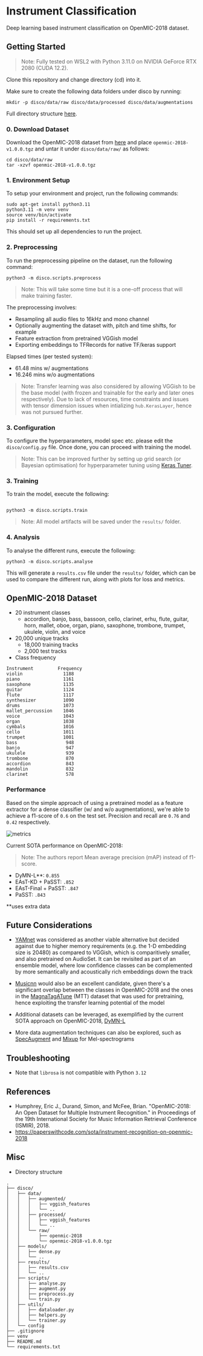 # Instrument Classification

Deep learning based instrument classification on OpenMIC-2018 dataset.

## Getting Started

> Note: Fully tested on WSL2 with Python 3.11.0 on NVIDIA GeForce RTX 2080 (CUDA 12.2).

Clone this repository and change directory (cd) into it.

Make sure to create the following data folders under disco by running:

```
mkdir -p disco/data/raw disco/data/processed disco/data/augmentations

```

Full directory structure [here](#misc).

### 0. Download Dataset

Download the OpenMIC-2018 dataset from [here](https://zenodo.org/record/1432913#.Yb6Q9pNKhTY) and place `openmic-2018-v1.0.0.tgz` and untar it under `disco/data/raw/` as follows:

```
cd disco/data/raw
tar -xzvf openmic-2018-v1.0.0.tgz

```

### 1. Environment Setup

To setup your environment and project, run the following commands:

```
sudo apt-get install python3.11
python3.11 -m venv venv
source venv/bin/activate
pip install -r requirements.txt
```

This should set up all dependencies to run the project.

### 2. Preprocessing

To run the preprocessing pipeline on the dataset, run the following command:

```
python3 -m disco.scripts.preprocess
```

> Note: This will take some time but it is a one-off process that will make training faster.

The preprocessing involves:

- Resampling all audio files to 16kHz and mono channel
- Optionally augmenting the dataset with, pitch and time shifts, for example
- Feature extraction from pretrained VGGish model
- Exporting embeddings to TFRecords for native TF/keras support

Elapsed times (per tested system):

- 61.48 mins w/ augmentations
- 16.246 mins w/o augmentations

> Note: Transfer learning was also considered by allowing VGGish to be the base model (with frozen and trainable for the early and later ones respectively). Due to lack of resources, time constraints and issues with tensor dimension issues when intializing `hub.KerasLayer`, hence was not pursued further.

### 3. Configuration

To configure the hyperparameters, model spec etc. please edit the `disco/config.py` file. Once done, you can proceed with training the model.

> Note: This can be improved further by setting up grid search (or Bayesian optimisation) for hyperparameter tuning using [Keras Tuner](https://keras.io/api/keras_tuner/).

### 3. Training

To train the model, execute the following:

```

python3 -m disco.scripts.train

```

> Note: All model artifacts will be saved under the `results/` folder.

### 4. Analysis

To analyse the different runs, execute the following:

```
python3 -m disco.scripts.analyse
```

This will generate a `results.csv` file under the `results/` folder, which can be used to compare the different run, along with plots for loss and metrics.

## OpenMIC-2018 Dataset

- 20 instrument classes
  - accordion, banjo, bass, bassoon, cello, clarinet, erhu, flute, guitar, horn, mallet, oboe, organ, piano, saxophone, trombone, trumpet, ukulele, violin, and voice
- 20,000 unique tracks
  - 18,000 training tracks
  - 2,000 test tracks
- Class frequency

```
Instrument         Frequency
violin               1188
piano                1161
saxophone            1135
guitar               1124
flute                1117
synthesizer          1090
drums                1073
mallet_percussion    1046
voice                1043
organ                1038
cymbals              1016
cello                1011
trumpet              1001
bass                  948
banjo                 947
ukulele               939
trombone              870
accordion             843
mandolin              832
clarinet              578
```

### Performance

Based on the simple approach of using a pretrained model as a feature extractor for a dense classifier (w/ and w/o augmentations), we're able to achieve a f1-score of `0.6` on the test set. Precision and recall are `0.76` and `0.42` respectively.

![metrics](/disco/results/metrics.png)

Current SOTA performance on OpenMIC-2018:

> Note: The authors report Mean average precision (mAP) instead of f1-score.

- DyMN-L\*\*: `0.855`
- EAsT-KD + PaSST: `.852`
- EAsT-Final + PaSST: `.847`
- PaSST: `.843`

\*\*uses extra data

## Future Considerations

- [YAMnet](https://www.kaggle.com/models/google/yamnet/frameworks/tensorFlow2/variations/yamnet/versions/1) was considered as another viable alternative but decided against due to higher memory requirements (e.g. the 1-D embedding size is 20480) as compared to VGGish, which is comparitively smaller, and also pretrained on AudioSet. It can be revisited as part of an ensemble model, where low confidence classes can be complemented by more semantically and acoustically rich embeddings down the track

- [Musicnn](https://github.com/jordipons/musicnn/tree/master) would also be an excellent candidate, given there's a significant overlap between the classes in OpenMIC-2018 and the ones in the [MagnaTagATune](https://github.com/keunwoochoi/magnatagatune-list) (MTT) dataset that was used for pretraining, hence exploiting the transfer learning potential of the model

- Additional datasets can be leveraged, as exemplified by the current SOTA approach on OpenMIC-2018, [DyMN-L](https://paperswithcode.com/paper/dynamic-convolutional-neural-networks-as)

- More data augmentation techniques can also be explored, such as [SpecAugment](https://arxiv.org/abs/1904.08779) and [Mixup](https://arxiv.org/abs/1710.09412) for Mel-spectrograms

## Troubleshooting

- Note that `librosa` is not compatible with Python `3.12`

## References

- Humphrey, Eric J., Durand, Simon, and McFee, Brian. "OpenMIC-2018: An Open Dataset for Multiple Instrument Recognition." in Proceedings of the 19th International Society for Music Information Retrieval Conference (ISMIR), 2018.
- https://paperswithcode.com/sota/instrument-recognition-on-openmic-2018

## Misc

- Directory structure

```
.
├── disco/
│   ├── data/
│   │   ├── augmented/
│   │   │   ├── vggish_features
│   │   │   └── ..
│   │   ├── processed/
│   │   │   ├── vggish_features
│   │   │   └── ..
│   │   └── raw/
│   │       ├── openmic-2018
│   │       └── openmic-2018-v1.0.0.tgz
│   ├── models/
│   │   ├── dense.py
│   │   └── ..
│   ├── results/
│   │   ├── results.csv
│   │   └── ..
│   ├── scripts/
│   │   ├── analyse.py
│   │   ├── augment.py
│   │   ├── preprocess.py
│   │   └── train.py
│   ├── utils/
│   │   ├── dataloader.py
│   │   ├── helpers.py
│   │   └── trainer.py
│   └── config
├── .gitignore
├── venv
├── README.md
└── requirements.txt
```

